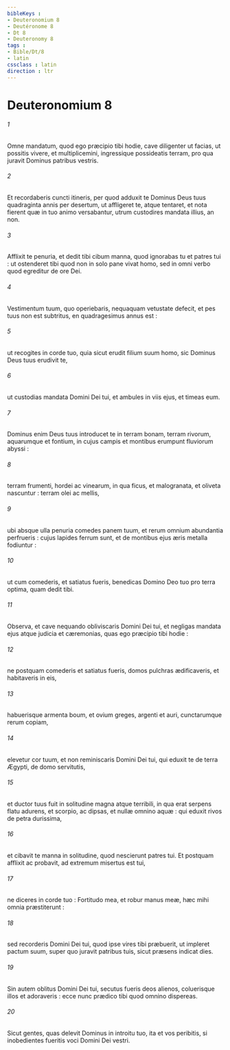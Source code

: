 ```yaml
---
bibleKeys : 
- Deuteronomium 8
- Deutéronome 8
- Dt 8
- Deuteronomy 8
tags : 
- Bible/Dt/8
- latin
cssclass : latin
direction : ltr
---
```


# Deuteronomium 8

###### 1
Omne mandatum, quod ego præcipio tibi hodie, cave diligenter ut facias, ut possitis vivere, et multiplicemini, ingressique possideatis terram, pro qua juravit Dominus patribus vestris.
###### 2
Et recordaberis cuncti itineris, per quod adduxit te Dominus Deus tuus quadraginta annis per desertum, ut affligeret te, atque tentaret, et nota fierent quæ in tuo animo versabantur, utrum custodires mandata illius, an non.
###### 3
Afflixit te penuria, et dedit tibi cibum manna, quod ignorabas tu et patres tui : ut ostenderet tibi quod non in solo pane vivat homo, sed in omni verbo quod egreditur de ore Dei.
###### 4
Vestimentum tuum, quo operiebaris, nequaquam vetustate defecit, et pes tuus non est subtritus, en quadragesimus annus est :
###### 5
ut recogites in corde tuo, quia sicut erudit filium suum homo, sic Dominus Deus tuus erudivit te,
###### 6
ut custodias mandata Domini Dei tui, et ambules in viis ejus, et timeas eum.
###### 7
Dominus enim Deus tuus introducet te in terram bonam, terram rivorum, aquarumque et fontium, in cujus campis et montibus erumpunt fluviorum abyssi :
###### 8
terram frumenti, hordei ac vinearum, in qua ficus, et malogranata, et oliveta nascuntur : terram olei ac mellis,
###### 9
ubi absque ulla penuria comedes panem tuum, et rerum omnium abundantia perfrueris : cujus lapides ferrum sunt, et de montibus ejus æris metalla fodiuntur :
###### 10
ut cum comederis, et satiatus fueris, benedicas Domino Deo tuo pro terra optima, quam dedit tibi.
###### 11
Observa, et cave nequando obliviscaris Domini Dei tui, et negligas mandata ejus atque judicia et cæremonias, quas ego præcipio tibi hodie :
###### 12
ne postquam comederis et satiatus fueris, domos pulchras ædificaveris, et habitaveris in eis,
###### 13
habuerisque armenta boum, et ovium greges, argenti et auri, cunctarumque rerum copiam,
###### 14
elevetur cor tuum, et non reminiscaris Domini Dei tui, qui eduxit te de terra Ægypti, de domo servitutis,
###### 15
et ductor tuus fuit in solitudine magna atque terribili, in qua erat serpens flatu adurens, et scorpio, ac dipsas, et nullæ omnino aquæ : qui eduxit rivos de petra durissima,
###### 16
et cibavit te manna in solitudine, quod nescierunt patres tui. Et postquam afflixit ac probavit, ad extremum misertus est tui,
###### 17
ne diceres in corde tuo : Fortitudo mea, et robur manus meæ, hæc mihi omnia præstiterunt :
###### 18
sed recorderis Domini Dei tui, quod ipse vires tibi præbuerit, ut impleret pactum suum, super quo juravit patribus tuis, sicut præsens indicat dies.
###### 19
Sin autem oblitus Domini Dei tui, secutus fueris deos alienos, coluerisque illos et adoraveris : ecce nunc prædico tibi quod omnino dispereas.
###### 20
Sicut gentes, quas delevit Dominus in introitu tuo, ita et vos peribitis, si inobedientes fueritis voci Domini Dei vestri.
